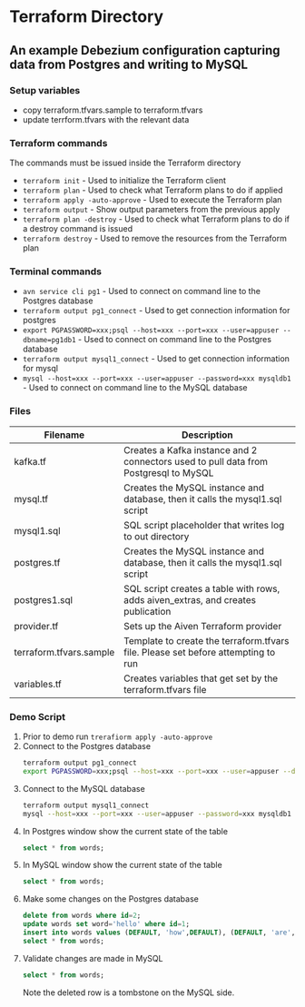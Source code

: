 # Terraform Directory

## An example Debezium configuration capturing data from Postgres and writing to MySQL

### Setup variables
* copy terraform.tfvars.sample to terraform.tfvars
* update terrform.tfvars with the relevant data

### Terraform commands
The commands must be issued inside the Terraform directory
* `terraform init` - Used to initialize the Terraform client
* `terraform plan` - Used to check what Terraform plans to do if applied
* `terraform apply -auto-approve` - Used to execute the Terraform plan
* `terraform output` - Show output parameters from the previous apply
* `terraform plan -destroy` - Used to check what Terraform plans to do if a destroy command is issued
* `terraform destroy` - Used to remove the resources from the Terraform plan

### Terminal commands
* `avn service cli pg1` - Used to connect on command line to the Postgres database
* `terraform output pg1_connect` - Used to get connection information for postgres
* `export PGPASSWORD=xxx;psql --host=xxx --port=xxx --user=appuser --dbname=pg1db1` - Used to connect on command line to the Postgres database  
* `terraform output mysql1_connect` - Used to get connection information for mysql
* `mysql --host=xxx --port=xxx --user=appuser --password=xxx mysqldb1` - Used to connect on command line to the MySQL database

### Files
| Filename                | Description                                                                          |
|-------------------------|--------------------------------------------------------------------------------------|
| kafka.tf                | Creates a Kafka instance and 2 connectors used to pull data from Postgresql to MySQL |
| mysql.tf                | Creates the MySQL instance and database, then it calls the mysql1.sql script         |
| mysql1.sql              | SQL script placeholder that writes log to out directory                              |
| postgres.tf             | Creates the MySQL instance and database, then it calls the mysql1.sql script         |
| postgres1.sql           | SQL script creates a table with rows, adds aiven_extras, and creates publication     |
| provider.tf             | Sets up the Aiven Terraform provider                                                 |
| terraform.tfvars.sample | Template to create the terraform.tfvars file.  Please set before attempting to run   |
| variables.tf            | Creates variables that get set by the terraform.tfvars file                          |

### Demo Script
1. Prior to demo run `trerafiorm apply -auto-approve`
2. Connect to the Postgres database
   ``` BASH
   terraform output pg1_connect
   export PGPASSWORD=xxx;psql --host=xxx --port=xxx --user=appuser --dbname=pg1db1
   ```
3. Connect to the MySQL database
   ``` BASH
   terraform output mysql1_connect
   mysql --host=xxx --port=xxx --user=appuser --password=xxx mysqldb1
   ```
4. In Postgres window show the current state of the table
   ``` SQL
   select * from words;
   ```
5. In MySQL window show the current state of the table
   ``` SQL
   select * from words;
   ```
6. Make some changes on the Postgres database
   ``` SQL
   delete from words where id=2;
   update words set word='hello' where id=1;
   insert into words values (DEFAULT, 'how',DEFAULT), (DEFAULT, 'are',DEFAULT), (DEFAULT, 'you',DEFAULT);
   select * from words;
   ```
7. Validate changes are made in MySQL
   ``` SQL
   select * from words;
   ```
   Note the deleted row is a tombstone on the MySQL side.
